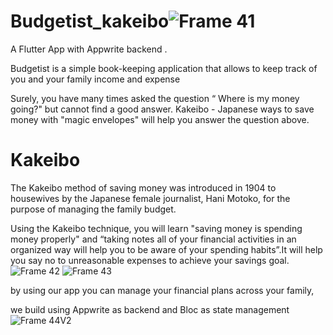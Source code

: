 # Budgetist_kakeibo![Frame 41](https://user-images.githubusercontent.com/63588969/123927312-59d91a00-d9aa-11eb-9cb7-2fe65d01ea06.png)


A Flutter App with Appwrite backend .
 
Budgetist is a simple book-keeping application that allows to keep track of you and your family income and expense

Surely, you have many times asked the question “ Where is my money going?" but cannot find a good answer. Kakeibo - Japanese ways to save money with "magic envelopes" will help you answer the question above.
# Kakeibo
The Kakeibo method of saving money was introduced in 1904 to housewives by the Japanese female journalist, Hani Motoko, for the purpose of managing the family budget.

Using the Kakeibo technique, you will learn "saving money is spending money properly" and “taking notes all of your financial activities in an organized way will help you to be aware of your spending habits”.It will help you say no to unreasonable expenses to achieve your savings goal.
![Frame 42](https://user-images.githubusercontent.com/86050759/123934419-e1c22280-d9b0-11eb-877d-cddfdbe176bb.png)
![Frame 43](https://user-images.githubusercontent.com/86050759/123934425-e38be600-d9b0-11eb-8aa5-b36ff8422028.png)


by using our app you can manage your financial plans across your family,

we build using Appwrite as backend and Bloc as state management
![Frame 44V2](https://user-images.githubusercontent.com/63588969/123933014-9b1ff880-d9af-11eb-96fa-706d94d8372c.png)

